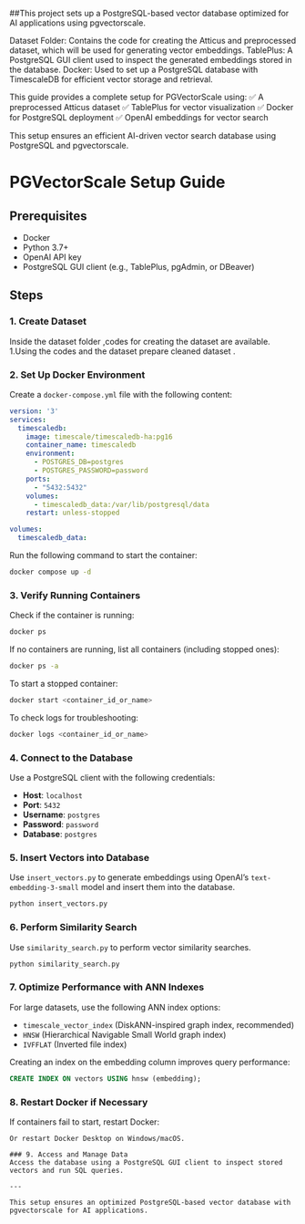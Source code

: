 ##This project sets up a PostgreSQL-based vector database optimized for AI applications using pgvectorscale.

Dataset Folder: Contains the code for creating the Atticus and preprocessed dataset, which will be used for generating vector embeddings.
TablePlus: A PostgreSQL GUI client used to inspect the generated embeddings stored in the database.
Docker: Used to set up a PostgreSQL database with TimescaleDB for efficient vector storage and retrieval.

This guide provides a complete setup for PGVectorScale using:
✅ A preprocessed Atticus dataset
✅ TablePlus for vector visualization
✅ Docker for PostgreSQL deployment
✅ OpenAI embeddings for vector search

This setup ensures an efficient AI-driven vector search database using PostgreSQL and pgvectorscale.

# PGVectorScale Setup Guide

## Prerequisites
- Docker
- Python 3.7+
- OpenAI API key
- PostgreSQL GUI client (e.g., TablePlus, pgAdmin, or DBeaver)

## Steps

### 1. Create Dataset

Inside the dataset folder ,codes for creating the dataset are available.
1.Using the codes and the dataset prepare cleaned dataset .

### 2. Set Up Docker Environment
Create a `docker-compose.yml` file with the following content:

```yaml
version: '3'
services:
  timescaledb:
    image: timescale/timescaledb-ha:pg16
    container_name: timescaledb
    environment:
      - POSTGRES_DB=postgres
      - POSTGRES_PASSWORD=password
    ports:
      - "5432:5432"
    volumes:
      - timescaledb_data:/var/lib/postgresql/data
    restart: unless-stopped

volumes:
  timescaledb_data:
```

Run the following command to start the container:
```sh
docker compose up -d
```

### 3. Verify Running Containers
Check if the container is running:
```sh
docker ps
```
If no containers are running, list all containers (including stopped ones):
```sh
docker ps -a
```
To start a stopped container:
```sh
docker start <container_id_or_name>
```
To check logs for troubleshooting:
```sh
docker logs <container_id_or_name>
```

### 4. Connect to the Database
Use a PostgreSQL client with the following credentials:
- **Host**: `localhost`
- **Port**: `5432`
- **Username**: `postgres`
- **Password**: `password`
- **Database**: `postgres`

### 5. Insert Vectors into Database
Use `insert_vectors.py` to generate embeddings using OpenAI’s `text-embedding-3-small` model and insert them into the database.
```sh
python insert_vectors.py
```

### 6. Perform Similarity Search
Use `similarity_search.py` to perform vector similarity searches.
```sh
python similarity_search.py
```

### 7. Optimize Performance with ANN Indexes
For large datasets, use the following ANN index options:
- `timescale_vector_index` (DiskANN-inspired graph index, recommended)
- `HNSW` (Hierarchical Navigable Small World graph index)
- `IVFFLAT` (Inverted file index)

Creating an index on the embedding column improves query performance:
```sql
CREATE INDEX ON vectors USING hnsw (embedding);
```

### 8. Restart Docker if Necessary
If containers fail to start, restart Docker:

```
Or restart Docker Desktop on Windows/macOS.

### 9. Access and Manage Data
Access the database using a PostgreSQL GUI client to inspect stored vectors and run SQL queries.

---

This setup ensures an optimized PostgreSQL-based vector database with pgvectorscale for AI applications.

